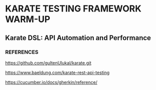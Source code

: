 
# KARATE TESTING FRAMEWORK WARM-UP 
## Karate DSL: API Automation and Performance 

### REFERENCES

https://github.com/gultenUlukal/karate.git

https://www.baeldung.com/karate-rest-api-testing

https://cucumber.io/docs/gherkin/reference/ 


